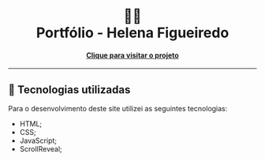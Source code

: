 <h1 align="center">
  👩‍💻<br>Portfólio - Helena Figueiredo
</h1>

<h4 align="center"><a href="helena-rodrigues-figueiredo.github.io">Clique para visitar o projeto</a></h4>

---

## 💼 Tecnologias utilizadas

Para o desenvolvimento deste site utilizei as seguintes tecnologias:

- HTML;
- CSS;
- JavaScript;
- ScrollReveal;

